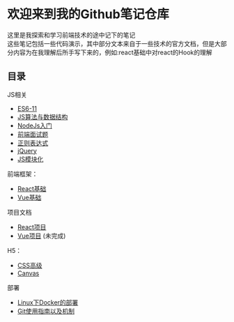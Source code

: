 # 欢迎来到我的Github笔记仓库

这里是我探索和学习前端技术的途中记下的笔记  
这些笔记包括一些代码演示，其中部分文本来自于一些技术的官方文档，但是大部分内容为在我理解后所手写下来的，例如:react基础中对react的Hook的理解


## 目录
JS相关
* [ES6-11](./ES6-11)
* [JS算法与数据结构](./JS算法与数据结构)
* [NodeJs入门](./NodeJs)
* [前端面试题](./前端面试题)
* [正则表达式](./正则表达式)
* [jQuery](./jQuery)
* [JS模块化](./JavaScript%20modularization)

前端框架：
* [React基础](./React基础)
* [Vue基础](./Vue)

项目文档
* [React项目](./React项目) 
* [Vue项目](./Vue项目) (未完成)

H5：
* [CSS高级](./cssNode)
* [Canvas](./Canvas)

部署
* [Linux下Docker的部署](./Docker部署)
* [Git使用指南以及机制](./Git)
